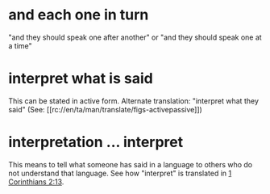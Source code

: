 # and each one in turn

"and they should speak one after another" or "and they should speak one at a time"

# interpret what is said

This can be stated in active form. Alternate translation: "interpret what they said" (See: [[rc://en/ta/man/translate/figs-activepassive]])

# interpretation ... interpret

This means to tell what someone has said in a language to others who do not understand that language. See how "interpret" is translated in [1 Corinthians 2:13](../02/12.md).

